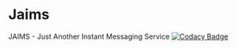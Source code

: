 # Jaims
JAIMS - Just Another Instant Messaging Service
[![Codacy Badge](https://api.codacy.com/project/badge/Grade/b3a1f5308eea40dab71fa5cd778fe8fa)](https://www.codacy.com?utm_source=github.com&amp;utm_medium=referral&amp;utm_content=WilliGross/Jaims&amp;utm_campaign=Badge_Grade)
